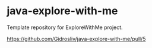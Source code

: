 # java-explore-with-me
Template repository for ExploreWithMe project.

https://github.com/Gidrosliv/java-explore-with-me/pull/5
